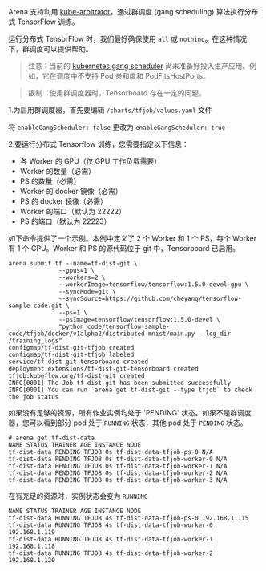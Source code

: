 ﻿
Arena 支持利用 [kube-arbitrator](https://github.com/kubernetes-incubator/kube-arbitrator)，通过群调度 (gang scheduling) 算法执行分布式 TensorFlow 训练。 

运行分布式 TensorFlow 时，我们最好确保使用 `all` 或 `nothing`。在这种情况下，群调度可以提供帮助。 


> 注意：当前的 [kubernetes gang scheduler](https://github.com/kubernetes-incubator/kube-arbitrator/tree/release-0.1) 尚未准备好投入生产应用。例如，它在调度中不支持 Pod 亲和度和 PodFitsHostPorts。 

> 限制：使用群调度器时，Tensorboard 存在一定的问题。

1.为启用群调度器，首先要编辑 `/charts/tfjob/values.yaml` 文件

将 `enableGangScheduler: false` 更改为 `enableGangScheduler: true`

2.要运行分布式 Tensorflow 训练，您需要指定以下信息：

 - 各 Worker 的 GPU（仅 GPU 工作负载需要）
 - Worker 的数量（必需）
 - PS 的数量（必需）
 - Worker 的 docker 镜像（必需）
 - PS 的 docker 镜像（必需）
 - Worker 的端口（默认为 22222）
 - PS 的端口（默认为 22223）

如下命令提供了一个示例。本例中定义了 2 个 Worker 和 1 个 PS，每个 Worker 有 1 个 GPU。Worker 和 PS 的源代码位于 git 中，Tensorboard 已启用。

```
arena submit tf --name=tf-dist-git \
              --gpus=1 \
              --workers=2 \
              --workerImage=tensorflow/tensorflow:1.5.0-devel-gpu \
              --syncMode=git \
              --syncSource=https://github.com/cheyang/tensorflow-sample-code.git \
              --ps=1 \
              --psImage=tensorflow/tensorflow:1.5.0-devel \
              "python code/tensorflow-sample-code/tfjob/docker/v1alpha2/distributed-mnist/main.py --log_dir /training_logs"
configmap/tf-dist-git-tfjob created
configmap/tf-dist-git-tfjob labeled
service/tf-dist-git-tensorboard created
deployment.extensions/tf-dist-git-tensorboard created
tfjob.kubeflow.org/tf-dist-git created
INFO[0001] The Job tf-dist-git has been submitted successfully
INFO[0001] You can run `arena get tf-dist-git --type tfjob` to check the job status

```

如果没有足够的资源，所有作业实例均处于 'PENDING' 状态。如果不是群调度器，您可以看到部分 pod 处于 `RUNNING` 状态，其他 pod 处于 `PENDING` 状态。

```
# arena get tf-dist-data
NAME STATUS TRAINER AGE INSTANCE NODE
tf-dist-data PENDING TFJOB 0s tf-dist-data-tfjob-ps-0 N/A
tf-dist-data PENDING TFJOB 0s tf-dist-data-tfjob-worker-0 N/A
tf-dist-data PENDING TFJOB 0s tf-dist-data-tfjob-worker-1 N/A
tf-dist-data PENDING TFJOB 0s tf-dist-data-tfjob-worker-2 N/A
tf-dist-data PENDING TFJOB 0s tf-dist-data-tfjob-worker-3 N/A
```

在有充足的资源时，实例状态会变为 `RUNNING`

```
NAME STATUS TRAINER AGE INSTANCE NODE
tf-dist-data RUNNING TFJOB 4s tf-dist-data-tfjob-ps-0 192.168.1.115
tf-dist-data RUNNING TFJOB 4s tf-dist-data-tfjob-worker-0 192.168.1.119
tf-dist-data RUNNING TFJOB 4s tf-dist-data-tfjob-worker-1 192.168.1.118
tf-dist-data RUNNING TFJOB 4s tf-dist-data-tfjob-worker-2 192.168.1.120
```
